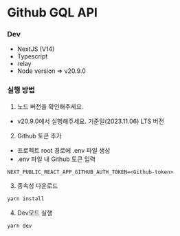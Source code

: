 # Github GQL API

### Dev

- NextJS (V14)
- Typescript
- relay
- Node version => v20.9.0

### 실행 방법

1. 노드 버전을 확인해주세요.

- v20.9.0에서 실행해주세요. 기준일(2023.11.06) LTS 버전

2. Github 토큰 추가

- 프로젝트 root 경로에 .env 파일 생성
- .env 파일 내 Github 토큰 입력

```
NEXT_PUBLIC_REACT_APP_GITHUB_AUTH_TOKEN=<Github-token>
```

3. 종속성 다운로드

```bash
yarn install
```

4. Dev모드 실행

```bash
yarn dev
```
